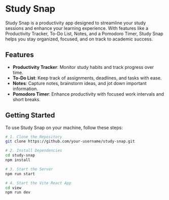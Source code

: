 # Study Snap

Study Snap is a productivity app designed to streamline your study sessions and enhance your learning experience. With features like a Productivity Tracker, To-Do List, Notes, and a Pomodoro Timer, Study Snap helps you stay organized, focused, and on track to academic success.

## Features

- **Productivity Tracker**: Monitor study habits and track progress over time.
- **To-Do List**: Keep track of assignments, deadlines, and tasks with ease.
- **Notes**: Capture notes, brainstorm ideas, and jot down important information.
- **Pomodoro Timer**: Enhance productivity with focused work intervals and short breaks.

## Getting Started

To use Study Snap on your machine, follow these steps:

```bash
# 1. Clone the Repository
git clone https://github.com/your-username/study-snap.git

# 2. Install Dependencies
cd study-snap
npm install

# 3. Start the Server
npm run start

# 4. Start the Vite React App
cd view
npm run dev
```